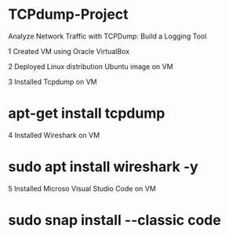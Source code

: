 # TCPdump-Project
Analyze Network Traffic with TCPDump: Build a Logging Tool

1 Created VM using Oracle VirtualBox

2 Deployed Linux distribution Ubuntu image on VM

3 Installed Tcpdump on VM                        
# apt-get install tcpdump

4 Installed Wireshark on VM                      
# sudo apt install wireshark -y

5 Installed Microso Visual Studio Code on VM      
# sudo snap install --classic code
